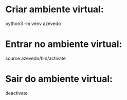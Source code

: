# Criar ambiente virtual:
python3 -m venv azevedo

# Entrar no ambiente virtual:
source azevedo/bin/activate

# Sair do ambiente virtual:
deactivate